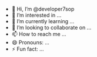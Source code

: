 - 👋 Hi, I’m @developer7sop
- 👀 I’m interested in ...
- 🌱 I’m currently learning ...
- 💞️ I’m looking to collaborate on ...
- 📫 How to reach me ...
- 😄 Pronouns: ...
- ⚡ Fun fact: ...

<!---
developer7sop/developer7sop is a ✨ special ✨ repository because its `README.md` (this file) appears on your GitHub profile.
You can click the Preview link to take a look at your changes.
--->
